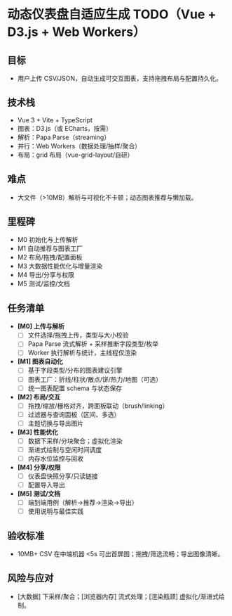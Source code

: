 # 动态仪表盘自适应生成 TODO（Vue + D3.js + Web Workers）

## 目标
- 用户上传 CSV/JSON，自动生成可交互图表，支持拖拽布局与配置持久化。

## 技术栈
- Vue 3 + Vite + TypeScript
- 图表：D3.js（或 ECharts，按需）
- 解析：Papa Parse（streaming）
- 并行：Web Workers（数据处理/抽样/聚合）
- 布局：grid 布局（vue-grid-layout/自研）

## 难点
- 大文件（>10MB）解析与可视化不卡顿；动态图表推荐与懒加载。

## 里程碑
- M0 初始化与上传解析
- M1 自动推荐与图表工厂
- M2 布局/拖拽/配置面板
- M3 大数据性能优化与增量渲染
- M4 导出/分享与权限
- M5 测试/监控/文档

## 任务清单
- **[M0] 上传与解析**
  - [ ] 文件选择/拖拽上传，类型与大小校验
  - [ ] Papa Parse 流式解析 + 采样推断字段类型/枚举
  - [ ] Worker 执行解析与统计，主线程仅渲染
- **[M1] 图表自动化**
  - [ ] 基于字段类型/分布的图表建议引擎
  - [ ] 图表工厂：折线/柱状/散点/饼/热力/地图（可选）
  - [ ] 统一图表配置 schema 与状态保存
- **[M2] 布局/交互**
  - [ ] 拖拽/缩放/栅格对齐，跨面板联动（brush/linking）
  - [ ] 过滤器与查询面板（区间、多选）
  - [ ] 主题切换与导出图片
- **[M3] 性能优化**
  - [ ] 数据下采样/分块聚合；虚拟化渲染
  - [ ] 渐进式绘制与空闲时间调度
  - [ ] 内存水位监控与回收
- **[M4] 分享/权限**
  - [ ] 仪表盘快照分享/只读链接
  - [ ] 配置导入导出
- **[M5] 测试/文档**
  - [ ] 端到端用例（解析→推荐→渲染→导出）
  - [ ] 使用说明与最佳实践

## 验收标准
- 10MB+ CSV 在中端机器 <5s 可出首屏图；拖拽/筛选流畅；导出图像清晰。

## 风险与应对
- [大数据] 下采样/聚合；[浏览器内存] 流式处理；[渲染瓶颈] 虚拟化/渐进式绘制。
